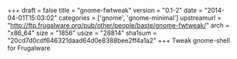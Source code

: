 +++
draft = false
title = "gnome-fwtweak"
version = "0.1-2"
date = "2014-04-01T15:03:02"
categories = ['gnome', 'gnome-minimal']
upstreamurl = "http://ftp.frugalware.org/pub/other/people/baste/gnome-fwtweak/"
arch = "x86_64"
size = "1856"
usize = "28814"
sha1sum = "20cd7d0cdf646321daad64d0e8388bee2ff4a1a2"
+++
Tweak gnome-shell for Frugalware